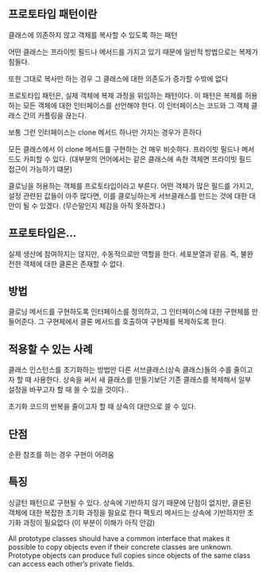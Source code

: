 ## 프로토타입 패턴이란

클래스에 의존하지 않고 객체를 복사할 수 있도록 하는 패턴

어떤 클래스는 프라이빗 필드나 메서드를 가지고 있기 때문에
일반적 방법으로는 복제가 힘들다.

또한 그대로 복사만 하는 경우 그 클래스에 대한 의존도가 증가할 수밖에 없다

프로토타입 패턴은, 실제 객체에 복제 과정을 위임하는 패턴이다.
이 패턴은 복제를 허용하는 모든 객체에 대한 인터페이스를 선언해야 한다.
이 인터페이스는 코드와 그 객체 클래스 간의 커플링을 끊는다.

보통 그런 인터페이스는 clone 메서드 하나만 가지는 경우가 흔하다

모든 클래스에서 이 clone 메서드를 구현하는 건 매우 비슷하다.
프라이빗 필드나 메서드도 카피할 수 있다. (대부분의 언어에서는 같은 클래스에 속한 객체면 프라이빗 필드 접근이 가능하기 떄문)

클로닝을 허용하는 객체를 프로토타입이라고 부른다.
어떤 객체가 많은 필드를 가지고, 설정 관련된 값들이 아주 많다면, 이를 클로닝하는게 서브클래스를 만드는 것에 대한 대안이 될 수 있겠다. (무슨말인지 체감을 아직 못하겠다.)

## 프로토타입은...

실제 생산에 참여하지는 않지만, 수동적으로만 역할을 한다.
세포분열과 같음. 즉, 불완전한 객체에 대한 클론은 존재할 수 없다.

## 방법

클로닝 메서드를 구현하도록 인터페이스를 정의하고, 그 인터페이스에 대한 구현체를 만들어준다.
그 구현체에서 클론 메서드를 호출하여 구현체를 복제하도록 한다.

## 적용할 수 있는 사례

클래스 인스턴스를 초기화하는 방법만 다른 서브클래스(상속 클래스)들의 수를 줄이고자 할 때 사용한다.
상속을 써서 새 클래스를 만들기보단 기존 클래스를 복제해서 일부 설정을 바꾸고자 할 때 쓸 수 있을 것이다..

초기화 코드의 반복을 줄이고자 할 때
상속의 대안으로 쓸 수 있다.

## 단점

순환 참조를 하는 경우 구현이 어려움

## 특징

싱글턴 패턴으로 구현될 수 있다.
상속에 기반하지 않기 때문에 단점이 없지만, 클론된 객체에 대한 복잡한 초기화 과정을 필요로 한다
팩토리 메서드는 상속에 기반하지만 초기화 과정이 필요없다
(이 부분이 이해가 아직 안감)

All prototype classes should have a common interface that makes it possible to copy objects even if their concrete classes are unknown. Prototype objects can produce full copies since objects of the same class can access each other’s private fields.
